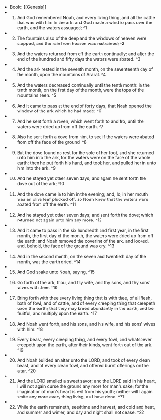 - Book:: [[Genesis]]
- 1. And God remembered Noah, and every living thing, and all the cattle that was with him in the ark: and God made a wind to pass over the earth, and the waters assuaged; ^1
- 2. The fountains also of the deep and the windows of heaven were stopped, and the rain from heaven was restrained; ^2
- 3. And the waters returned from off the earth continually: and after the end of the hundred and fifty days the waters were abated. ^3
- 4. And the ark rested in the seventh month, on the seventeenth day of the month, upon the mountains of Ararat. ^4
- 5. And the waters decreased continually until the tenth month: in the tenth month, on the first day of the month, were the tops of the mountains seen. ^5
- 6. And it came to pass at the end of forty days, that Noah opened the window of the ark which he had made: ^6
- 7. And he sent forth a raven, which went forth to and fro, until the waters were dried up from off the earth. ^7
- 8. Also he sent forth a dove from him, to see if the waters were abated from off the face of the ground; ^8
- 9. But the dove found no rest for the sole of her foot, and she returned unto him into the ark, for the waters were on the face of the whole earth: then he put forth his hand, and took her, and pulled her in unto him into the ark. ^9
- 10. And he stayed yet other seven days; and again he sent forth the dove out of the ark; ^10
- 11. And the dove came in to him in the evening; and, lo, in her mouth was an olive leaf plucked off: so Noah knew that the waters were abated from off the earth. ^11
- 12. And he stayed yet other seven days; and sent forth the dove; which returned not again unto him any more. ^12
- 13. And it came to pass in the six hundredth and first year, in the first month, the first day of the month, the waters were dried up from off the earth: and Noah removed the covering of the ark, and looked, and, behold, the face of the ground was dry. ^13
- 14. And in the second month, on the seven and twentieth day of the month, was the earth dried. ^14
- 15. And God spake unto Noah, saying, ^15
- 16. Go forth of the ark, thou, and thy wife, and thy sons, and thy sons' wives with thee. ^16
- 17. Bring forth with thee every living thing that is with thee, of all flesh, both of fowl, and of cattle, and of every creeping thing that creepeth upon the earth; that they may breed abundantly in the earth, and be fruitful, and multiply upon the earth. ^17
- 18. And Noah went forth, and his sons, and his wife, and his sons' wives with him: ^18
- 19. Every beast, every creeping thing, and every fowl, and whatsoever creepeth upon the earth, after their kinds, went forth out of the ark. ^19
- 20. And Noah builded an altar unto the LORD; and took of every clean beast, and of every clean fowl, and offered burnt offerings on the altar. ^20
- 21. And the LORD smelled a sweet savor; and the LORD said in his heart, I will not again curse the ground any more for man's sake; for the imagination of man's heart is evil from his youth; neither will I again smite any more every thing living, as I have done. ^21
- 22. While the earth remaineth, seedtime and harvest, and cold and heat, and summer and winter, and day and night shall not cease. ^22
